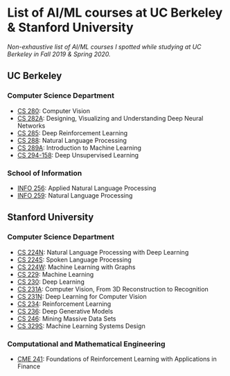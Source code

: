 # List of AI/ML courses at UC Berkeley & Stanford University

*Non-exhaustive list of AI/ML courses I spotted while studying at UC Berkeley in Fall 2019 & Spring 2020.*

## UC Berkeley

### Computer Science Department

- [CS 280](https://cs280-berkeley.github.io): Computer Vision
- [CS 282A](https://cs182sp21.github.io): Designing, Visualizing and Understanding Deep Neural Networks
- [CS 285](https://rail.eecs.berkeley.edu/deeprlcourse/): Deep Reinforcement Learning
- [CS 288](https://cal-cs288.github.io/sp22/): Natural Language Processing
- [CS 289A](https://people.eecs.berkeley.edu/~jrs/189/): Introduction to Machine Learning
- [CS 294-158](https://sites.google.com/view/berkeley-cs294-158-sp24): Deep Unsupervised Learning

### School of Information

- [INFO 256](https://people.ischool.berkeley.edu/~dbamman/info256.html): Applied Natural Language Processing
- [INFO 259](https://people.ischool.berkeley.edu/~dbamman/nlp20.html): Natural Language Processing

## Stanford University

### Computer Science Department

- [CS 224N](https://web.stanford.edu/class/cs224n/): Natural Language Processing with Deep Learning
- [CS 224S](https://web.stanford.edu/class/cs224s/): Spoken Language Processing
- [CS 224W](https://web.stanford.edu/class/cs224w/): Machine Learning with Graphs
- [CS 229](https://cs229.stanford.edu): Machine Learning
- [CS 230](https://cs230.stanford.edu): Deep Learning
- [CS 231A](https://web.stanford.edu/class/cs231a/): Computer Vision, From 3D Reconstruction to Recognition
- [CS 231N](https://web.stanford.edu/class/cs224n): Deep Learning for Computer Vision
- [CS 234](https://web.stanford.edu/class/cs234/): Reinforcement Learning
- [CS 236](https://deepgenerativemodels.github.io): Deep Generative Models
- [CS 246](https://web.stanford.edu/class/cs246/): Mining Massive Data Sets
- [CS 329S](https://stanford-cs329s.github.io): Machine Learning Systems Design

### Computational and Mathematical Engineering

- [CME 241](https://cme241.github.io): Foundations of Reinforcement Learning with Applications in Finance
